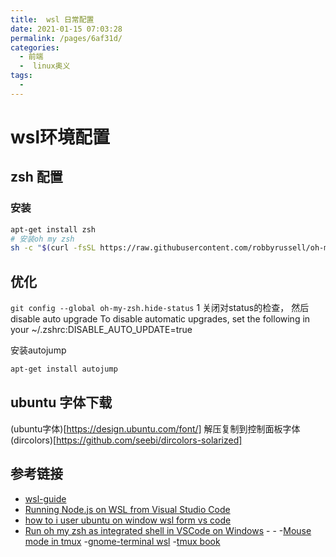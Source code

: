 ```yaml
---
title:  wsl 日常配置
date: 2021-01-15 07:03:28
permalink: /pages/6af31d/
categories:
  - 前端
  -  linux奥义
tags:
  - 
---
```

# wsl环境配置

## zsh 配置

### 安装

```bash
apt-get install zsh
# 安装oh my zsh
sh -c "$(curl -fsSL https://raw.githubusercontent.com/robbyrussell/oh-my-zsh/master/tools/install.sh)"
```

## 优化

`git config --global oh-my-zsh.hide-status` 1 关闭对status的检查，
然后disable auto upgrade To disable automatic upgrades, set the following in your ~/.zshrc:DISABLE_AUTO_UPDATE=true

安装autojump

<!--more-->

```bash
apt-get install autojump
```

## ubuntu 字体下载
(ubuntu字体)[https://design.ubuntu.com/font/] 解压复制到控制面板字体
(dircolors)[https://github.com/seebi/dircolors-solarized]

## 参考链接

- [wsl-guide](http://wsl-guide.org/en/latest/update.html)
- [Running Node.js on WSL from Visual Studio Code](https://blogs.msdn.microsoft.com/commandline/2017/10/27/running-node-js-on-wsl-from-visual-studio-code/)
- [how to i user ubuntu on window wsl form vs code](https://stackoverflow.com/questions/44450218/how-do-i-use-bash-on-ubuntu-on-windows-wsl-for-my-vs-code-terminal)
- [Run oh my zsh as integrated shell in VSCode on Windows](https://winsmarts.com/run-oh-my-zsh-as-integrated-shell-in-vscode-on-windows-7d69f72bafa3)
-[](https://www.hanselman.com/blog/SettingUpAShinyDevelopmentEnvironmentWithinLinuxOnWindows10.aspx)
-[](http://blog.questionable.services/article/windows-subsystem-linux-zsh-tmux-docker/)
-[Mouse mode in tmux](https://github.com/Microsoft/WSL/issues/531)
-[gnome-terminal wsl](https://www.youtube.com/watch?v=GMHxSvuXDYc)
-[tmux book](https://pityonline.gitbooks.io/tmux-productive-mouse-free-development_zh/content/book-content/Chapter1.html)
